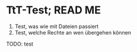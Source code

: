# TtT-Test; READ ME 

1. Test, was wie mit Dateien passiert
2. Test, welche Rechte an wen übergehen können

TODO: 
test
